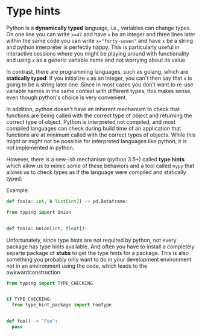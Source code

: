 # Type hints

Python is a __dynamically typed__ language, i.e., variables
can change types. On one line you can write `x=47` and have
`x` be an integer and three lines later within the same
code you can write `x="forty-seven"` and have `x` be a
string and python interpreter is perfectly happy. This is
particularly useful in interactive sessions where you might
be playing around with functionality and using `x` as a generic
variable name and not worrying about its value.

In contrast, there are programming languages, such as golang,
which are __statically typed__. If you initialize `x` as
an integer, you can't then say that `x` is going to be a
string later one. Since in most cases you don't want to re-use
variable names in the same context with different types,
this makes sense, even though python's choice is very convenient.

In addition, python doesn't have an inherent mechanism to check
that functions are being called with the correct type of object
and returning the correct type of object. Python is interpreted
not compiled, and most compiled languages can check during
build time of an application that functions are at minimum called
with the correct types of objects. While this might or might not
be possible for interpreted languages like python, it is not
implemented in python.

However, there is a
new-ish mechanism (python 3.5+) called __type hints__ which allow
us to mimic some of these behaviors and a tool called `mypy` that
allows us to check types as if the language were compiled and
statically typed.

Example:

```python
def foo(a: int, b list[int]) -> pd.Dataframe:
```

```python
from typing import Union


def foo(a: Union[int, float]):
```


Unfortunately, since type hints are not required by python, not
every package has type hints available. And often you have to
install a completely separte package of __stubs__ to get the
type hints for a package. This is also something you probably
only want to do in your development environment not in an
environment using the code, which leads to the awkwardconstruction

```python
from typing import TYPE_CHECKING


if TYPE_CHECKING:
  from type_hint_package import FooType


def foo() -> "Foo":
  pass
```
